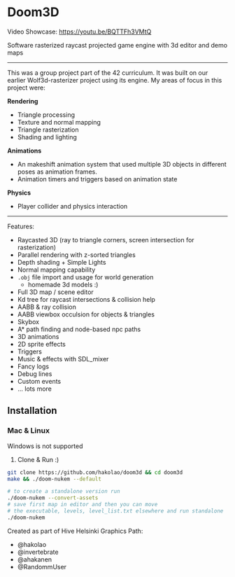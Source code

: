 # Doom3D

Video Showcase: https://youtu.be/BQTTFh3VMtQ

Software rasterized raycast projected game engine with 3d editor and demo maps

----------------------------------------
This was a group project part of the 42 curriculum. It was built on our earlier Wolf3d-rasterizer project using its engine. 
My areas of focus in this project were:

**Rendering**
- Triangle processing
- Texture and normal mapping
- Triangle rasterization
- Shading and lighting

**Animations**
- An makeshift animation system that used multiple 3D objects in different poses as animation frames.
- Animation timers and triggers based on animation state

**Physics**
- Player collider and physics interaction
----------------------------------------

Features:
- Raycasted 3D (ray to triangle corners, screen intersection for rasterization)
- Parallel rendering with z-sorted triangles
- Depth shading + Simple Lights
- Normal mapping capability
- `.obj` file import and usage for world generation
  - homemade 3d models :)
- Full 3D map / scene editor
- Kd tree for raycast intersections & collision help
- AABB & ray collision
- AABB viewbox occulsion for objects & triangles
- Skybox
- A* path finding and node-based npc paths
- 3D animations
- 2D sprite effects
- Triggers
- Music & effects with SDL_mixer
- Fancy logs
- Debug lines
- Custom events
- ... lots more

## Installation

### Mac & Linux

Windows is not supported

1. Clone & Run :)

```sh
git clone https://github.com/hakolao/doom3d && cd doom3d
make && ./doom-nukem --default

# to create a standalone version run
./doom-nukem --convert-assets
# save first map in editor and then you can move
# the executable, levels, level_list.txt elsewhere and run standalone
./doom-nukem
```

Created as part of Hive Helsinki Graphics Path:
- @hakolao
- @invertebrate
- @ahakanen
- @RandommUser
